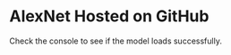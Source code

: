 
<html>
<head>
    <script src="https://cdn.jsdelivr.net/npm/@tensorflow/tfjs"></script>
    <script>
        async function loadModel() {
            const model = await tf.loadLayersModel('https://delfinlangpo.github.io/alexnet-tfjs/model.json');
            console.log("Model Loaded!", model);
        }
        loadModel();
    </script>
</head>
<body>
    <h1>AlexNet Hosted on GitHub</h1>
    <p>Check the console to see if the model loads successfully.</p>
</body>
</html>
